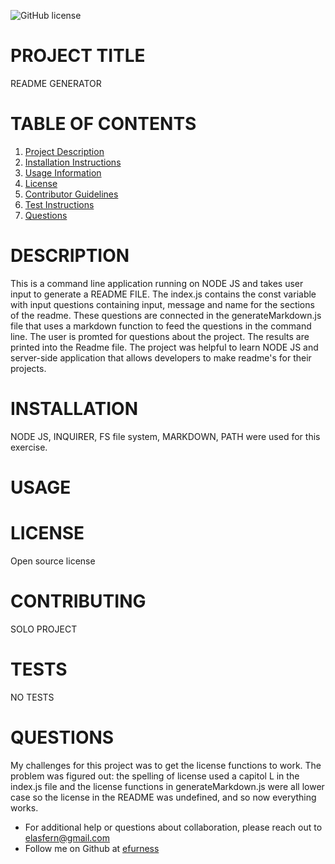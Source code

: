 ![GitHub license](https://img.shields.io/badge/license-undefined-blue.svg)
# PROJECT TITLE 
README GENERATOR
# TABLE OF CONTENTS 

1. [Project Description](#project-description)
2. [Installation Instructions](#installation)
3. [Usage Information](#usage)
4. [License](#license)
5. [Contributor Guidelines](#contributors)
6. [Test Instructions](#tests)
7. [Questions](#questions)

# DESCRIPTION 

This is a command line application running on NODE JS and takes user input to generate a README FILE.  The index.js contains the const variable with input questions containing input, message and name for the sections of the readme.  These questions are connected in the generateMarkdown.js file that uses a markdown function to feed the questions in the command line. The user is promted for questions about the project.  The results are printed into the Readme file.  The project was helpful to learn NODE JS and server-side application that allows developers to make readme's for their projects. 

# INSTALLATION 

NODE JS, INQUIRER, FS file system, MARKDOWN, PATH were used for this exercise.

# USAGE 
 
# LICENSE 

Open source license

# CONTRIBUTING 

SOLO PROJECT

# TESTS 

NO TESTS
 
# QUESTIONS 

My challenges for this project was to get the license functions to work.  The problem was figured out: the spelling of license used a  capitol L in the index.js file and the license functions in generateMarkdown.js were all lower case so the license in the README was undefined, and so now everything works.


* For additional help or questions about collaboration, please reach out to elasfern@gmail.com
* Follow me on Github at [efurness](http://github.com/efurness)